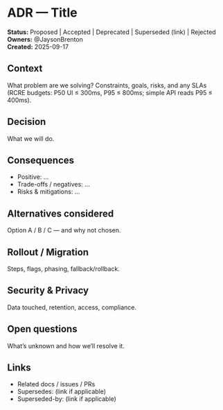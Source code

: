 # ADR — Title

**Status:** Proposed | Accepted | Deprecated | Superseded (link) | Rejected  
**Owners:** @JaysonBrenton  
**Created:** 2025-09-17

## Context
What problem are we solving? Constraints, goals, risks, and any SLAs (RCRE budgets: P50 UI ≤ 300ms, P95 ≤ 800ms; simple API reads P95 ≤ 400ms).

## Decision
What we will do.

## Consequences
- Positive: …
- Trade-offs / negatives: …
- Risks & mitigations: …

## Alternatives considered
Option A / B / C — and why not chosen.

## Rollout / Migration
Steps, flags, phasing, fallback/rollback.

## Security & Privacy
Data touched, retention, access, compliance.

## Open questions
What’s unknown and how we’ll resolve it.

## Links
- Related docs / issues / PRs
- Supersedes: (link if applicable)
- Superseded-by: (link if applicable)
